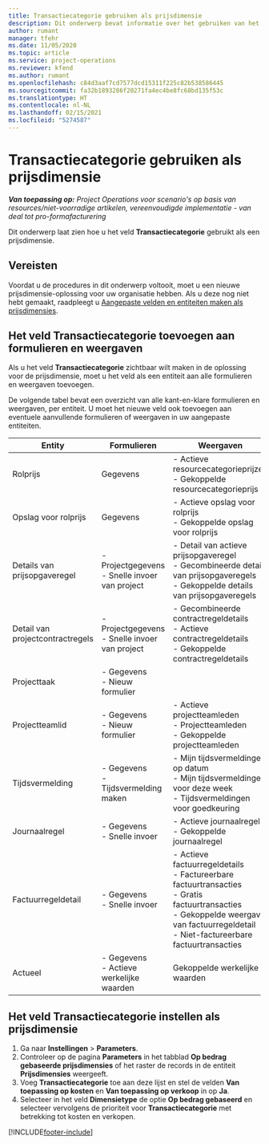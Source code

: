 ```yaml
---
title: Transactiecategorie gebruiken als prijsdimensie
description: Dit onderwerp bevat informatie over het gebruiken van het veld Transactiecategorie als een prijsdimensie.
author: rumant
manager: tfehr
ms.date: 11/05/2020
ms.topic: article
ms.service: project-operations
ms.reviewer: kfend
ms.author: rumant
ms.openlocfilehash: c84d3aaf7cd7577dcd15311f225c82b538586445
ms.sourcegitcommit: fa32b1893286f20271fa4ec4be8fc68bd135f53c
ms.translationtype: HT
ms.contentlocale: nl-NL
ms.lasthandoff: 02/15/2021
ms.locfileid: "5274587"
---
```

# <a name="use-transaction-category-as-a-pricing-dimension"></a>Transactiecategorie gebruiken als prijsdimensie


_**Van toepassing op:** Project Operations voor scenario's op basis van resources/niet-voorradige artikelen, vereenvoudigde implementatie - van deal tot pro-formafacturering_


Dit onderwerp laat zien hoe u het veld **Transactiecategorie** gebruikt als een prijsdimensie. 

## <a name="prerequisites"></a>Vereisten
Voordat u de procedures in dit onderwerp voltooit, moet u een nieuwe prijsdimensie-oplossing voor uw organisatie hebben. Als u deze nog niet hebt gemaakt, raadpleegt u [Aangepaste velden en entiteiten maken als prijsdimensies](create-custom-fields-entities-pricing-dimensions.md).

## <a name="add-the-transaction-category-field-to-forms-and-views"></a>Het veld Transactiecategorie toevoegen aan formulieren en weergaven
Als u het veld **Transactiecategorie** zichtbaar wilt maken in de oplossing voor de prijsdimensie, moet u het veld als een entiteit aan alle formulieren en weergaven toevoegen.

De volgende tabel bevat een overzicht van alle kant-en-klare formulieren en weergaven, per entiteit. U moet het nieuwe veld ook toevoegen aan eventuele aanvullende formulieren of weergaven in uw aangepaste entiteiten.

|  Entity        | Formulieren     |Weergaven        |
| ------------------------------|---------------------------------|----------------------------------|
|  Rolprijs| Gegevens |- Actieve resourcecategorieprijzen<br> - Gekoppelde resourcecategorieprijs |
|  Opslag voor rolprijs| Gegevens|- Actieve opslag voor rolprijs<br>- Gekoppelde opslag voor rolprijs |
|  Details van prijsopgaveregel|- Projectgegevens<br>- Snelle invoer van project| - Detail van actieve prijsopgaveregel<br>- Gecombineerde details van prijsopgaveregels<br>- Gekoppelde details van prijsopgaveregels |
|  Detail van projectcontractregels|- Projectgegevens<br>- Snelle invoer van project|- Gecombineerde contractregeldetails<br>- Actieve contractregeldetails<br>- Gekoppelde contractregeldetails |
|  Projecttaak|- Gegevens<br>- Nieuw formulier| &nbsp; |
|  Projectteamlid|- Gegevens<br>- Nieuw formulier|- Actieve projectteamleden<br>- Projectteamleden<br>- Gekoppelde projectteamleden |
|  Tijdsvermelding|- Gegevens<br>- Tijdsvermelding maken|- Mijn tijdsvermeldingen op datum<br>- Mijn tijdsvermeldingen voor deze week<br>- Tijdsvermeldingen voor goedkeuring|
|  Journaalregel|- Gegevens<br>- Snelle invoer|- Actieve journaalregels<br>- Gekoppelde journaalregel|
|  Factuurregeldetail|- Gegevens<br>- Snelle invoer|- Actieve factuurregeldetails<br>- Factureerbare factuurtransacties<br>- Gratis factuurtransacties<br>- Gekoppelde weergave van factuurregeldetail <br>- Niet-factureerbare factuurtransacties|
|  Actueel|- Gegevens<br>- Actieve werkelijke waarden| Gekoppelde werkelijke waarden |

## <a name="set-up-the-transaction-category-field-as-a-pricing-dimension"></a>Het veld Transactiecategorie instellen als prijsdimensie

1. Ga naar **Instellingen** > **Parameters**. 
2. Controleer op de pagina **Parameters** in het tabblad **Op bedrag gebaseerde prijsdimensies** of het raster de records in de entiteit **Prijsdimensies** weergeeft.
3. Voeg **Transactiecategorie** toe aan deze lijst en stel de velden **Van toepassing op kosten** en **Van toepassing op verkoop** in op **Ja**.
4. Selecteer in het veld **Dimensietype** de optie **Op bedrag gebaseerd** en selecteer vervolgens de prioriteit voor **Transactiecategorie** met betrekking tot kosten en verkopen.


[!INCLUDE[footer-include](../includes/footer-banner.md)]